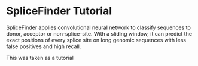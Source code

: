 # SpliceFinder Tutorial
SpliceFinder applies convolutional neural network to classify sequences to donor, acceptor or non-splice-site. With a sliding window, it can predict the exact positions of every splice site on long genomic sequences with less false  positives and high recall.

This was taken as a tutorial
